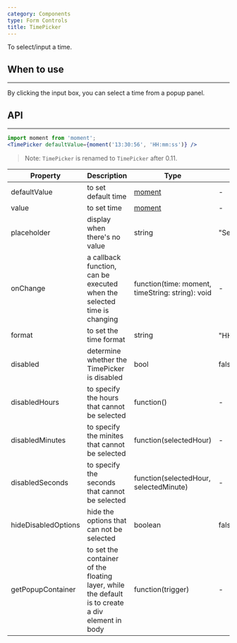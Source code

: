 ```yaml
---
category: Components
type: Form Controls
title: TimePicker
---
```


To select/input a time.

## When to use
--------

By clicking the input box, you can select a time from a popup panel.

## API
---

```jsx
import moment from 'moment';
<TimePicker defaultValue={moment('13:30:56', 'HH:mm:ss')} />
```

> Note: `TimePicker` is renamed to `TimePicker` after 0.11.

| Property                 | Description | Type | Default |
|---------------------|-----|-----|-------|
| defaultValue        | to set default time | [moment](http://momentjs.com/) | - |
| value               | to set time | [moment](http://momentjs.com/) | - |
| placeholder         | display when there's no value | string | "Select a time" |
| onChange            | a callback function, can be executed when the selected time is changing    | function(time: moment, timeString: string): void | - |
| format              | to set the time format | string | "HH:mm:ss"、"HH:mm"、"mm:ss" |
| disabled            | determine whether the TimePicker is disabled | bool | false |
| disabledHours       | to specify the hours that cannot be selected | function() | - |
| disabledMinutes     | to specify the minites that cannot be selected | function(selectedHour) | - |
| disabledSeconds     | to specify the seconds that cannot be selected | function(selectedHour, selectedMinute) | - |
| hideDisabledOptions | hide the options that can not be selected | boolean | false |
| getPopupContainer   | to set the container of the floating layer, while the default is to create a div element in body | function(trigger) | - |

<style>.code-box-demo .ant-time-picker { margin: 0 8px 12px 0; }</style>
